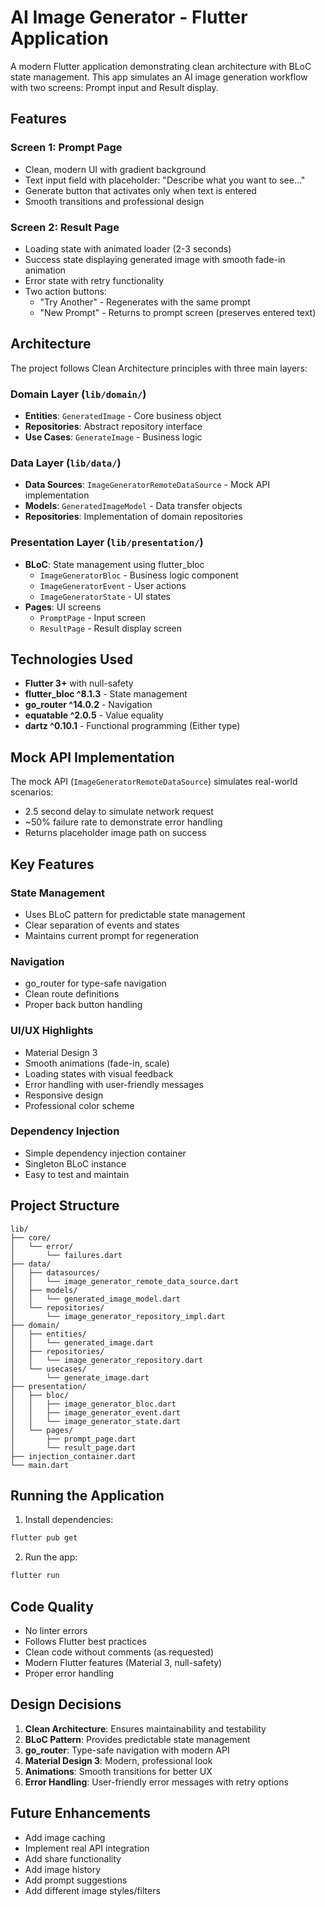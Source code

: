 # AI Image Generator - Flutter Application

A modern Flutter application demonstrating clean architecture with BLoC state management. This app simulates an AI image generation workflow with two screens: Prompt input and Result display.

## Features

### Screen 1: Prompt Page
- Clean, modern UI with gradient background
- Text input field with placeholder: "Describe what you want to see..."
- Generate button that activates only when text is entered
- Smooth transitions and professional design

### Screen 2: Result Page
- Loading state with animated loader (2-3 seconds)
- Success state displaying generated image with smooth fade-in animation
- Error state with retry functionality
- Two action buttons:
  - "Try Another" - Regenerates with the same prompt
  - "New Prompt" - Returns to prompt screen (preserves entered text)

## Architecture

The project follows Clean Architecture principles with three main layers:

### Domain Layer (`lib/domain/`)
- **Entities**: `GeneratedImage` - Core business object
- **Repositories**: Abstract repository interface
- **Use Cases**: `GenerateImage` - Business logic

### Data Layer (`lib/data/`)
- **Data Sources**: `ImageGeneratorRemoteDataSource` - Mock API implementation
- **Models**: `GeneratedImageModel` - Data transfer objects
- **Repositories**: Implementation of domain repositories

### Presentation Layer (`lib/presentation/`)
- **BLoC**: State management using flutter_bloc
  - `ImageGeneratorBloc` - Business logic component
  - `ImageGeneratorEvent` - User actions
  - `ImageGeneratorState` - UI states
- **Pages**: UI screens
  - `PromptPage` - Input screen
  - `ResultPage` - Result display screen

## Technologies Used

- **Flutter 3+** with null-safety
- **flutter_bloc ^8.1.3** - State management
- **go_router ^14.0.2** - Navigation
- **equatable ^2.0.5** - Value equality
- **dartz ^0.10.1** - Functional programming (Either type)

## Mock API Implementation

The mock API (`ImageGeneratorRemoteDataSource`) simulates real-world scenarios:
- 2.5 second delay to simulate network request
- ~50% failure rate to demonstrate error handling
- Returns placeholder image path on success

## Key Features

### State Management
- Uses BLoC pattern for predictable state management
- Clear separation of events and states
- Maintains current prompt for regeneration

### Navigation
- go_router for type-safe navigation
- Clean route definitions
- Proper back button handling

### UI/UX Highlights
- Material Design 3
- Smooth animations (fade-in, scale)
- Loading states with visual feedback
- Error handling with user-friendly messages
- Responsive design
- Professional color scheme

### Dependency Injection
- Simple dependency injection container
- Singleton BLoC instance
- Easy to test and maintain

## Project Structure

```
lib/
├── core/
│   └── error/
│       └── failures.dart
├── data/
│   ├── datasources/
│   │   └── image_generator_remote_data_source.dart
│   ├── models/
│   │   └── generated_image_model.dart
│   └── repositories/
│       └── image_generator_repository_impl.dart
├── domain/
│   ├── entities/
│   │   └── generated_image.dart
│   ├── repositories/
│   │   └── image_generator_repository.dart
│   └── usecases/
│       └── generate_image.dart
├── presentation/
│   ├── bloc/
│   │   ├── image_generator_bloc.dart
│   │   ├── image_generator_event.dart
│   │   └── image_generator_state.dart
│   └── pages/
│       ├── prompt_page.dart
│       └── result_page.dart
├── injection_container.dart
└── main.dart
```

## Running the Application

1. Install dependencies:
```bash
flutter pub get
```

2. Run the app:
```bash
flutter run
```

## Code Quality

- No linter errors
- Follows Flutter best practices
- Clean code without comments (as requested)
- Modern Flutter features (Material 3, null-safety)
- Proper error handling

## Design Decisions

1. **Clean Architecture**: Ensures maintainability and testability
2. **BLoC Pattern**: Provides predictable state management
3. **go_router**: Type-safe navigation with modern API
4. **Material Design 3**: Modern, professional look
5. **Animations**: Smooth transitions for better UX
6. **Error Handling**: User-friendly error messages with retry options

## Future Enhancements

- Add image caching
- Implement real API integration
- Add share functionality
- Add image history
- Add prompt suggestions
- Add different image styles/filters

